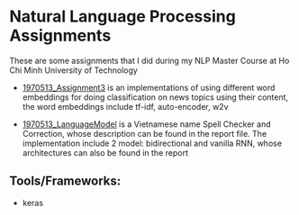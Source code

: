 # Natural Language Processing Assignments

These are some assignments that I did during my NLP Master Course at Ho Chi Minh University of Technology
- [1970513_Assignment3](1970513_Assignment3/) is an implementations of using different word embeddings for doing classification on news topics using their content, the word embeddings include tf-idf, auto-encoder, w2v

- [1970513_LanguageModel](1970513_LanguageModel/) is a Vietnamese name Spell Checker and Correction, whose description can be found in the report file. The implementation include 2 model: bidirectional and vanilla RNN, whose architectures can also be found in the report

## Tools/Frameworks: 
- keras
